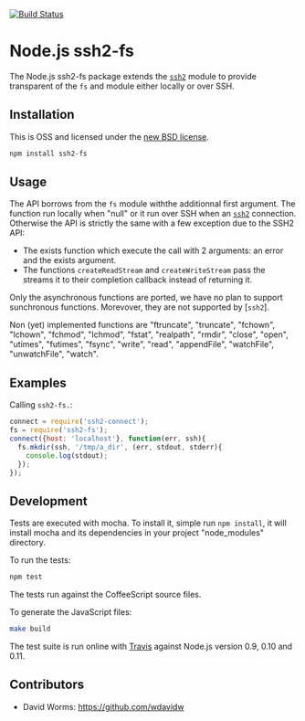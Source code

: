 [![Build Status](https://secure.travis-ci.org/wdavidw/node-ssh2-exec.png)][travis]

Node.js ssh2-fs
=================

The Node.js ssh2-fs package extends the [`ssh2`][ssh2] module to provide 
transparent of the `fs` and module either locally or over SSH. 

Installation
------------

This is OSS and licensed under the [new BSD license][license].

```bash
npm install ssh2-fs
```

Usage
-----

The API borrows from the `fs` module withthe additionnal first argument. The 
function run locally when "null" or it run over SSH when an [`ssh2`][ssh2] 
connection. Otherwise the API is strictly the same with a few exception due to
the SSH2 API:

*   The exists function which execute the call with 2 arguments: an error and 
    the exists argument.
*   The functions `createReadStream` and `createWriteStream` pass the streams 
    it to their completion callback instead of returning it.


Only the asynchronous functions are ported, we have no plan to support 
sunchronous functions. Morevover, they are not supported by [`ssh2`].

Non (yet) implemented functions are "ftruncate", "truncate", "fchown", "lchown", 
"fchmod", "lchmod", "fstat", "realpath", "rmdir", "close", "open", "utimes", 
"futimes", "fsync", "write", "read", "appendFile", "watchFile", "unwatchFile",
"watch".

Examples
--------

Calling `ssh2-fs.`:

```js
connect = require('ssh2-connect');
fs = require('ssh2-fs');
connect({host: 'localhost'}, function(err, ssh){
  fs.mkdir(ssh, '/tmp/a_dir', (err, stdout, stderr){
    console.log(stdout);
  });
});
```

Development
-----------

Tests are executed with mocha. To install it, simple run `npm install`, it will install
mocha and its dependencies in your project "node_modules" directory.

To run the tests:
```bash
npm test
```

The tests run against the CoffeeScript source files.

To generate the JavaScript files:
```bash
make build
```

The test suite is run online with [Travis][travis] against Node.js version 0.9, 
0.10 and 0.11.

Contributors
------------

*   David Worms: <https://github.com/wdavidw>

[travis]: http://travis-ci.org/wdavidw/node-ssh2-fs
[ssh2]: https://github.com/mscdex/ssh2
[license]: https://github.com/wdavidw/node-ssh2-fs/blob/master/LICENSE.md

